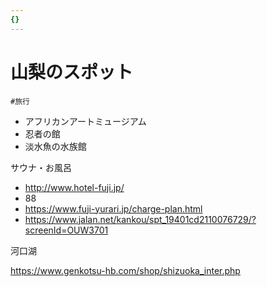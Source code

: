 ```yaml
---
{}
---
```

# 山梨のスポット

`#旅行`

- アフリカンアートミュージアム
- 忍者の館
- 淡水魚の水族館

サウナ・お風呂

- http://www.hotel-fuji.jp/  
- 88  
- https://www.fuji-yurari.jp/charge-plan.html  
- https://www.jalan.net/kankou/spt_19401cd2110076729/?screenId=OUW3701  

河口湖

https://www.genkotsu-hb.com/shop/shizuoka_inter.php